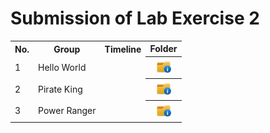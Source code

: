 # Submission of Lab Exercise 2

<table>
  <tr>
    <th>No.</th>
    <th>Group</th>
    <th>Timeline</th>
    <th>Folder</th>
  </tr>
  <tr>
    <td>1</td>
    <td>Hello World</td>
    <td></td>
    <th><a href="https://github.com/simonnchong/SECD2523-Database/blob/main/lab/submission/submissions/lab2/submission-file-example" ><img src="../../project/images/folder.png" width="24px" height="24px"></a></th>
  </tr>
  <tr>
    <td>2</td>
    <td>Pirate King</td>
    <td></td>
    <th><a href="https://github.com/simonnchong/SECD2523-Database/blob/main/lab/submission/submissions/lab2/submission-file-example" ><img src="../../project/images/folder.png" width="24px" height="24px"></a></th>
  </tr>
  <tr>
    <td>3</td>
    <td>Power Ranger</td>
    <td></td>
    <th><a href="https://github.com/simonnchong/SECD2523-Database/blob/main/lab/submission/submissions/lab2/submission-file-example" ><img src="../../project/images/folder.png" width="24px" height="24px"></a></th>
  </tr>
</table>
